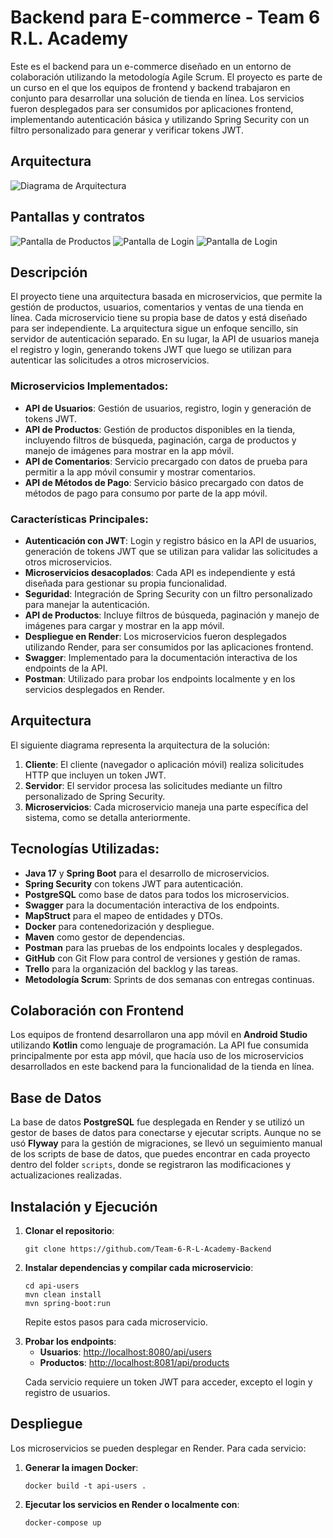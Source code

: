 <h1>Backend para E-commerce - Team 6 R.L. Academy</h1>

<p>Este es el backend para un e-commerce diseñado en un entorno de colaboración utilizando la metodología Agile Scrum. El proyecto es parte de un curso en el que los equipos de frontend y backend trabajaron en conjunto para desarrollar una solución de tienda en línea. Los servicios fueron desplegados para ser consumidos por aplicaciones frontend, implementando autenticación básica y utilizando Spring Security con un filtro personalizado para generar y verificar tokens JWT.</p>

## Arquitectura

![Diagrama de Arquitectura](https://drive.google.com/uc?export=view&id=108cMvBN2_YkJelG_fotMMbMRPrbQs4Bp)

## Pantallas y contratos

![Pantalla de Productos](https://drive.google.com/uc?export=view&id=10BirTizdYLkunm4B5Op8ujiacPR3Vq1N)
![Pantalla de Login](https://drive.google.com/uc?export=view&id=10CTPOiL6wcnKMxBlkcB-fepzW6TUh85p)
![Pantalla de Login](https://drive.google.com/uc?export=view&id=10HaRjStbj4-XLKuxaKmBK36NGWIaw_cC)


<h2>Descripción</h2>

<p>El proyecto tiene una arquitectura basada en microservicios, que permite la gestión de productos, usuarios, comentarios y ventas de una tienda en línea. Cada microservicio tiene su propia base de datos y está diseñado para ser independiente. La arquitectura sigue un enfoque sencillo, sin servidor de autenticación separado. En su lugar, la API de usuarios maneja el registro y login, generando tokens JWT que luego se utilizan para autenticar las solicitudes a otros microservicios.</p>

<h3>Microservicios Implementados:</h3>
<ul>
  <li><strong>API de Usuarios</strong>: Gestión de usuarios, registro, login y generación de tokens JWT.</li>
  <li><strong>API de Productos</strong>: Gestión de productos disponibles en la tienda, incluyendo filtros de búsqueda, paginación, carga de productos y manejo de imágenes para mostrar en la app móvil.</li>
  <li><strong>API de Comentarios</strong>: Servicio precargado con datos de prueba para permitir a la app móvil consumir y mostrar comentarios.</li>
  <li><strong>API de Métodos de Pago</strong>: Servicio básico precargado con datos de métodos de pago para consumo por parte de la app móvil.</li>
</ul>

<h3>Características Principales:</h3>
<ul>
  <li><strong>Autenticación con JWT</strong>: Login y registro básico en la API de usuarios, generación de tokens JWT que se utilizan para validar las solicitudes a otros microservicios.</li>
  <li><strong>Microservicios desacoplados</strong>: Cada API es independiente y está diseñada para gestionar su propia funcionalidad.</li>
  <li><strong>Seguridad</strong>: Integración de Spring Security con un filtro personalizado para manejar la autenticación.</li>
  <li><strong>API de Productos</strong>: Incluye filtros de búsqueda, paginación y manejo de imágenes para cargar y mostrar en la app móvil.</li>
  <li><strong>Despliegue en Render</strong>: Los microservicios fueron desplegados utilizando Render, para ser consumidos por las aplicaciones frontend.</li>
  <li><strong>Swagger</strong>: Implementado para la documentación interactiva de los endpoints de la API.</li>
  <li><strong>Postman</strong>: Utilizado para probar los endpoints localmente y en los servicios desplegados en Render.</li>
</ul>

<h2>Arquitectura</h2>

<p>El siguiente diagrama representa la arquitectura de la solución:</p>
<ol>
  <li><strong>Cliente</strong>: El cliente (navegador o aplicación móvil) realiza solicitudes HTTP que incluyen un token JWT.</li>
  <li><strong>Servidor</strong>: El servidor procesa las solicitudes mediante un filtro personalizado de Spring Security.</li>
  <li><strong>Microservicios</strong>: Cada microservicio maneja una parte específica del sistema, como se detalla anteriormente.</li>
</ol>

<h2>Tecnologías Utilizadas:</h2>
<ul>
  <li><strong>Java 17</strong> y <strong>Spring Boot</strong> para el desarrollo de microservicios.</li>
  <li><strong>Spring Security</strong> con tokens JWT para autenticación.</li>
  <li><strong>PostgreSQL</strong> como base de datos para todos los microservicios.</li>
  <li><strong>Swagger</strong> para la documentación interactiva de los endpoints.</li>
  <li><strong>MapStruct</strong> para el mapeo de entidades y DTOs.</li>
  <li><strong>Docker</strong> para contenedorización y despliegue.</li>
  <li><strong>Maven</strong> como gestor de dependencias.</li>
  <li><strong>Postman</strong> para las pruebas de los endpoints locales y desplegados.</li>
  <li><strong>GitHub</strong> con Git Flow para control de versiones y gestión de ramas.</li>
  <li><strong>Trello</strong> para la organización del backlog y las tareas.</li>
  <li><strong>Metodología Scrum</strong>: Sprints de dos semanas con entregas continuas.</li>
</ul>

<h2>Colaboración con Frontend</h2>

<p>Los equipos de frontend desarrollaron una app móvil en <strong>Android Studio</strong> utilizando <strong>Kotlin</strong> como lenguaje de programación. La API fue consumida principalmente por esta app móvil, que hacía uso de los microservicios desarrollados en este backend para la funcionalidad de la tienda en línea.</p>

<h2>Base de Datos</h2>

<p>La base de datos <strong>PostgreSQL</strong> fue desplegada en Render y se utilizó un gestor de bases de datos para conectarse y ejecutar scripts. Aunque no se usó <strong>Flyway</strong> para la gestión de migraciones, se llevó un seguimiento manual de los scripts de base de datos, que puedes encontrar en cada proyecto dentro del folder <code>scripts</code>, donde se registraron las modificaciones y actualizaciones realizadas.</p>

<h2>Instalación y Ejecución</h2>

<ol>
  <li><strong>Clonar el repositorio</strong>:
    <pre><code>git clone https://github.com/Team-6-R-L-Academy-Backend</code></pre>
  </li>
  <li><strong>Instalar dependencias y compilar cada microservicio</strong>:
    <pre><code>cd api-users
mvn clean install
mvn spring-boot:run</code></pre>
    <p>Repite estos pasos para cada microservicio.</p>
  </li>
  <li><strong>Probar los endpoints</strong>:
    <ul>
      <li><strong>Usuarios</strong>: <a href="http://localhost:8080/api/users">http://localhost:8080/api/users</a></li>
      <li><strong>Productos</strong>: <a href="http://localhost:8081/api/products">http://localhost:8081/api/products</a></li>
    </ul>
    <p>Cada servicio requiere un token JWT para acceder, excepto el login y registro de usuarios.</p>
  </li>
</ol>


<h2>Despliegue</h2>

<p>Los microservicios se pueden desplegar en Render. Para cada servicio:</p>
<ol>
  <li><strong>Generar la imagen Docker</strong>:
    <pre><code>docker build -t api-users .</code></pre>
  </li>
  <li><strong>Ejecutar los servicios en Render o localmente con</strong>:
    <pre><code>docker-compose up</code></pre>
  </li>
</ol>

